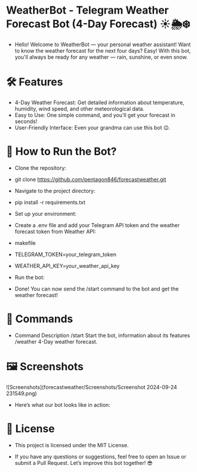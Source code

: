 # WeatherBot - Telegram Weather Forecast Bot (4-Day Forecast) ☀️🌦❄️
- Hello! Welcome to WeatherBot — your personal weather assistant! Want to know the weather forecast for the next four days?
Easy! With this bot, you'll always be ready for any weather — rain, sunshine, or even snow.


# 🛠️ Features
- 4-Day Weather Forecast: Get detailed information about temperature, humidity, wind speed, and other meteorological data.
- Easy to Use: One simple command, and you'll get your forecast in seconds!
- User-Friendly Interface: Even your grandma can use this bot 😉.

# 🚀 How to Run the Bot?
- Clone the repository:


- git clone https://github.com/pentagon846/forecastweather.git
- Navigate to the project directory:



- pip install -r requirements.txt
- Set up your environment:

- Create a .env file and add your Telegram API token and the weather forecast token from Weather API:
- makefile

- TELEGRAM_TOKEN=your_telegram_token
- WEATHER_API_KEY=your_weather_api_key
- Run the bot:


- Done! You can now send the /start command to the bot and get the weather forecast!

# 🔧 Commands
- Command	Description
/start	Start the bot, information about its features
/weather	4-Day weather forecast.
# 🖼️ Screenshots
![Screenshots](forecastweather/Screenshots/Screenshot 2024-09-24 231549.png)

- Here’s what our bot looks like in action:


# 📄 License
- This project is licensed under the MIT License.

- If you have any questions or suggestions, feel free to open an Issue or submit a Pull Request. Let’s improve this bot together! 😎
